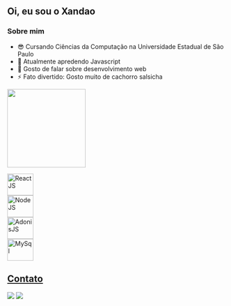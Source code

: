 ## Oi, eu sou o Xandao

### Sobre mim

- 😎 Cursando Ciências da Computação na Universidade Estadual de São Paulo
- 🌱 Atualmente apredendo Javascript
- 💬 Gosto de falar sobre desenvolvimento web 
- ⚡ Fato divertido: Gosto muito de cachorro salsicha

<div>
<a href="https://github.com/xandao0">
<img height="180em" src="https://github-readme-stats.vercel.app/api/top-langs/?username=xandao0&layout=compact&langs_count=7&theme=dracula"/>
</div>
  
<p></p>
<div style="display: grid;">
  <img width="60" height="50" alt="ReactJS" src="https://cdn.jsdelivr.net/gh/devicons/devicon/icons/react/react-original.svg" />
  <img width="60" height="50" alt="NodeJS" src="https://cdn.jsdelivr.net/gh/devicons/devicon/icons/nodejs/nodejs-original.svg" />
  <img width="60" height="50" alt="AdonisJS" src="https://cdn.jsdelivr.net/gh/devicons/devicon/icons/adonisjs/adonisjs-original.svg" />
  <img width="60" height="50" alt="MySql" src="https://cdn.jsdelivr.net/gh/devicons/devicon/icons/mysql/mysql-original.svg" />
</div>
  
 ## Contato 
  
  <a href="https://www.linkedin.com/in/alexandre-dos-anjos-de-souza-a31b5b216/"><img src="https://img.shields.io/badge/LinkedIn-0077B5?style=for-the-badge&logo=linkedin&logoColor=white"></a>
  <a href="mailto:alexandreanjos.dev@gmail.com"><img src="https://img.shields.io/badge/Gmail-D14836?style=for-the-badge&logo=gmail&logoColor=white"></a>
